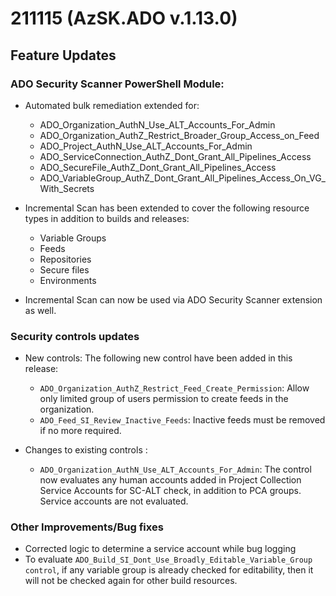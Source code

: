 # 211115 (AzSK.ADO v.1.13.0)

## Feature Updates

### ADO Security Scanner PowerShell Module:
* Automated bulk remediation extended for:
    * ADO_Organization_AuthN_Use_ALT_Accounts_For_Admin
    * ADO_Organization_AuthZ_Restrict_Broader_Group_Access_on_Feed
    * ADO_Project_AuthN_Use_ALT_Accounts_For_Admin
    * ADO_ServiceConnection_AuthZ_Dont_Grant_All_Pipelines_Access
    * ADO_SecureFile_AuthZ_Dont_Grant_All_Pipelines_Access
    * ADO_VariableGroup_AuthZ_Dont_Grant_All_Pipelines_Access_On_VG_With_Secrets				

* Incremental Scan has been extended to cover the following resource types in addition to builds and releases:
	* Variable Groups
	* Feeds
	* Repositories
	* Secure files
    * Environments

* Incremental Scan can now be used via ADO Security Scanner extension as well.

### Security controls updates
* New controls:
    The following new control have been added in this release:
	* ``ADO_Organization_AuthZ_Restrict_Feed_Create_Permission``: Allow only limited group of users permission to create feeds in the organization.
	* ``ADO_Feed_SI_Review_Inactive_Feeds``: Inactive feeds must be removed if no more required.

* Changes to existing controls :
	* ``ADO_Organization_AuthN_Use_ALT_Accounts_For_Admin``: The control now evaluates any human accounts added in Project Collection Service Accounts for SC-ALT check, in addition to PCA groups. Service accounts are not evaluated. 

### Other Improvements/Bug fixes
* Corrected logic to determine a service account while bug logging
* To evaluate ``ADO_Build_SI_Dont_Use_Broadly_Editable_Variable_Group control``, if any variable group is already checked for editability, then it will not be checked again for other build resources.